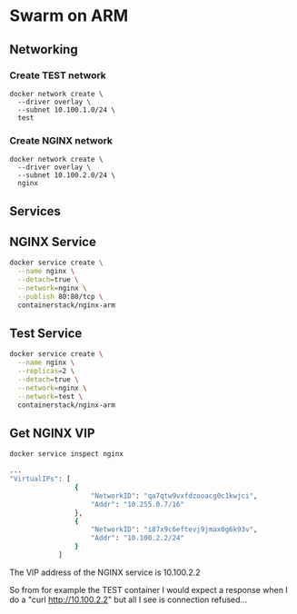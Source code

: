# Swarm on ARM

## Networking
### Create TEST network
```shell
docker network create \
  --driver overlay \
  --subnet 10.100.1.0/24 \
  test
```

### Create NGINX network
```shell
docker network create \
  --driver overlay \
  --subnet 10.100.2.0/24 \
  nginx
```

## Services
## NGINX Service
```bash
docker service create \
  --name nginx \
  --detach=true \
  --network=nginx \
  --publish 80:80/tcp \
  containerstack/nginx-arm
  ```

  ## Test Service
```bash
docker service create \
  --name nginx \
  --replicas=2 \
  --detach=true \
  --network=nginx \
  --network=test \
  containerstack/nginx-arm
```

## Get NGINX VIP
```bash
docker service inspect nginx

...
"VirtualIPs": [
                {
                    "NetworkID": "qa7qtw9vxfdzooacg0c1kwjci",
                    "Addr": "10.255.0.7/16"
                },
                {
                    "NetworkID": "i87x9c6eftevj9jmax0g6k93v",
                    "Addr": "10.100.2.2/24"
                }
            ]
```
The VIP address of the NGINX service is 10.100.2.2

So from for example the TEST container I would expect a response when I do a "curl http://10.100.2.2" but all I see is connection refused...
